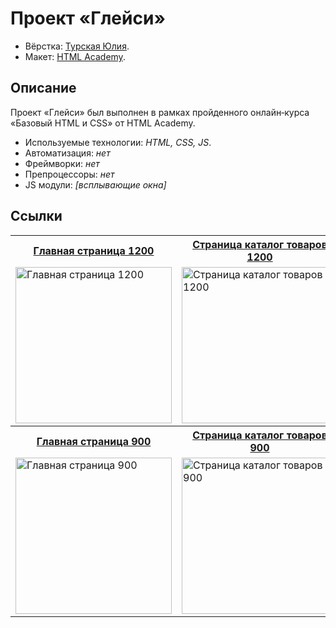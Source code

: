 # Проект «Глейси»

* Вёрстка: [Турская Юлия](https://github.com/mekulakovka).
* Макет: [HTML Academy](https://htmlacademy.ru).

## Описание
Проект «Глейси» был выполнен в рамках пройденного онлайн‑курса «Базовый HTML и CSS» от HTML Academy.

* Используемые технологии: _HTML, CSS, JS_.
* Автоматизация: _нет_
* Фреймворки: _нет_
* Препроцессоры: _нет_
* JS модули: _[всплывающие окна]_

## Ссылки

<table>
  <tr>
  <th><a href="http://bini1988.github.io/gllacy/index.html">Главная страница 1200</a></th>
  <th><a href="http://bini1988.github.io/gllacy/catalog.html">Страница каталог товаров 1200</a></th>
  </tr>
  <tr valign="top">
    <td>
      <a href="https://cloud.githubusercontent.com/assets/8654155/23338925/f617bba2-fc27-11e6-8522-76e1d5d1fb25.jpg" target="_blank">
        <img src="https://cloud.githubusercontent.com/assets/8654155/23338925/f617bba2-fc27-11e6-8522-76e1d5d1fb25.jpg" width="250" alt="Главная страница 1200">
      </a>
    </td>
    <td>
      <a href="https://cloud.githubusercontent.com/assets/8654155/23338927/ff865b6c-fc27-11e6-8712-6f65891a1ef5.jpg" target="_blank"><img src="https://cloud.githubusercontent.com/assets/8654155/23338927/ff865b6c-fc27-11e6-8712-6f65891a1ef5.jpg" width="250" alt="Страница каталог товаров 1200"></a>
    </td>
  </tr>
  <tr>
  <th><a href="http://bini1988.github.io/gllacy/index.html">Главная страница 900</a></th>
  <th><a href="http://bini1988.github.io/gllacy/catalog.html">Страница каталог товаров 900</a></th>
  </tr>
  <tr valign="top">
    <td>
      <a href="https://cloud.githubusercontent.com/assets/8654155/23338928/029cec44-fc28-11e6-9466-d669e6c03b75.jpg" target="_blank">
        <img src="https://cloud.githubusercontent.com/assets/8654155/23338928/029cec44-fc28-11e6-9466-d669e6c03b75.jpg" width="250" alt="Главная страница 900">
      </a>
    </td>
    <td>
      <a href="https://cloud.githubusercontent.com/assets/8654155/23338929/0596337e-fc28-11e6-9f1c-90fefddcd918.jpg" target="_blank"><img src="https://cloud.githubusercontent.com/assets/8654155/23338929/0596337e-fc28-11e6-9f1c-90fefddcd918.jpg" width="250" alt="Страница каталог товаров 900"></a>
    </td>
  </tr>
</table>


